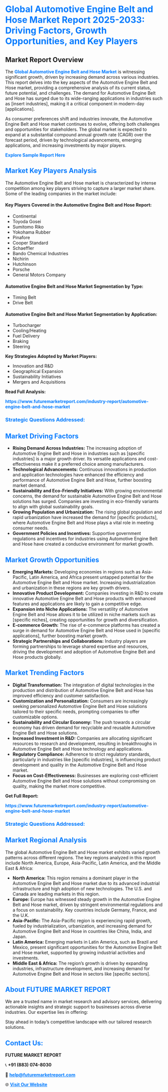 <h1 style="color: #007BFF;">Global Automotive Engine Belt and Hose Market Report 2025-2033: Driving Factors, Growth Opportunities, and Key Players</h1>

<section id="overview">
<h2>Market Report Overview</h2>
<p>The <a href="https://www.futuremarketreport.com/industry-report/automotive-engine-belt-and-hose-market" style="color: #007BFF; text-decoration: none;"><strong>Global Automotive Engine Belt and Hose Market</strong></a> is witnessing significant growth, driven by increasing demand across various industries. This report delves into the key aspects of the Automotive Engine Belt and Hose market, providing a comprehensive analysis of its current status, future potential, and challenges. The demand for Automotive Engine Belt and Hose has surged due to its wide-ranging applications in industries such as [insert industries], making it a critical component in modern-day [applications].</p>
<p>As consumer preferences shift and industries innovate, the Automotive Engine Belt and Hose market continues to evolve, offering both challenges and opportunities for stakeholders. The global market is expected to expand at a substantial compound annual growth rate (CAGR) over the forecast period, driven by technological advancements, emerging applications, and increasing investments by major players.</p>
</section>

<section id="overview">
<p><a href="https://www.futuremarketreport.com/request-sample/reportId=107140" style="color: #007BFF; text-decoration: none;"><strong>Explore Sample Report Here</strong></a></p>
</section>

<section id="key-players">
<h2 style="color: #007BFF;">Market Key Players Analysis</h2>
<p>The Automotive Engine Belt and Hose market is characterized by intense competition among key players striving to capture a larger market share. Some of the leading companies in the market include:</p>
<h4>Key Players Covered in the Automotive Engine Belt and Hose Report:</h4>
<ul><li>Continental</li><li>Toyoda Gosei</li><li>Sumitomo Riko</li><li>Yokohama Rubber</li><li>Pinafore</li><li>Cooper Standard</li><li>Schaeffler</li><li>Bando Chemical Industries</li><li>Nichirin</li><li>Hutchinson</li><li>Porsche</li><li>General Motors Company</li></ul>
<h4>Automotive Engine Belt and Hose Market Segmentation by Type:</h4>
<ul><li>Timing Belt</li><li>Drive Belt</li></ul>

<h4>Automotive Engine Belt and Hose Market Segmentation by Application:</h4>
<ul><li>Turbocharger</li><li>Cooling/Heating</li><li>Fuel Delivery</li><li>Braking</li><li>Steering</li></ul>
<p><strong>Key Strategies Adopted by Market Players:</strong></p>
<ul>
<li>Innovation and R&D</li>
<li>Geographical Expansion</li>
<li>Sustainability Initiatives</li>
<li>Mergers and Acquisitions</li>
</ul>
</section>

<section>
<p><strong>Read Full Analysis: </strong></p><a href="https://www.futuremarketreport.com/industry-report/automotive-engine-belt-and-hose-market" style="color: #007BFF; text-decoration: none;"><strong>https://www.futuremarketreport.com/industry-report/automotive-engine-belt-and-hose-market</strong></a>
<h3 style="color: #007BFF;">Strategic Questions Addressed:</h3>
</section>

<section id="driving-factors">
<h2 style="color: #007BFF;">Market Driving Factors</h2>
<ul>
<li><strong>Rising Demand Across Industries:</strong> The increasing adoption of Automotive Engine Belt and Hose in industries such as [specific industries] is a major growth driver. Its versatile applications and cost-effectiveness make it a preferred choice among manufacturers.</li>
<li><strong>Technological Advancements:</strong> Continuous innovations in production and application technologies have enhanced the efficiency and performance of Automotive Engine Belt and Hose, further boosting market demand.</li>
<li><strong>Sustainability and Eco-Friendly Initiatives:</strong> With growing environmental concerns, the demand for sustainable Automotive Engine Belt and Hose solutions has surged. Companies are investing in eco-friendly variants to align with global sustainability goals.</li>
<li><strong>Growing Population and Urbanization:</strong> The rising global population and rapid urbanization have increased the demand for [specific products], where Automotive Engine Belt and Hose plays a vital role in meeting consumer needs.</li>
<li><strong>Government Policies and Incentives:</strong> Supportive government regulations and incentives for industries using Automotive Engine Belt and Hose have created a conducive environment for market growth.</li>
</ul>
</section>

<section id="growth-opportunities">
<h2 style="color: #007BFF;">Market Growth Opportunities</h2>
<ul>
<li><strong>Emerging Markets:</strong> Developing economies in regions such as Asia-Pacific, Latin America, and Africa present untapped potential for the Automotive Engine Belt and Hose market. Increasing industrialization and urbanization in these regions are key growth drivers.</li>
<li><strong>Innovative Product Development:</strong> Companies investing in R&D to create innovative Automotive Engine Belt and Hose products with enhanced features and applications are likely to gain a competitive edge.</li>
<li><strong>Expansion into Niche Applications:</strong> The versatility of Automotive Engine Belt and Hose allows it to be utilized in niche markets such as [specific niches], creating opportunities for growth and diversification.</li>
<li><strong>E-commerce Growth:</strong> The rise of e-commerce platforms has created a surge in demand for Automotive Engine Belt and Hose used in [specific applications], further boosting market growth.</li>
<li><strong>Strategic Partnerships and Collaborations:</strong> Industry players are forming partnerships to leverage shared expertise and resources, driving the development and adoption of Automotive Engine Belt and Hose products globally.</li>
</ul>
</section>

<section id="trending-factors">
<h2 style="color: #007BFF;">Market Trending Factors</h2>
<ul>
<li><strong>Digital Transformation:</strong> The integration of digital technologies in the production and distribution of Automotive Engine Belt and Hose has improved efficiency and customer satisfaction.</li>
<li><strong>Customization and Personalization:</strong> Consumers are increasingly seeking personalized Automotive Engine Belt and Hose solutions tailored to their specific needs, prompting companies to offer customizable options.</li>
<li><strong>Sustainability and Circular Economy:</strong> The push towards a circular economy has driven demand for recyclable and reusable Automotive Engine Belt and Hose solutions.</li>
<li><strong>Increased Investment in R&D:</strong> Companies are allocating significant resources to research and development, resulting in breakthroughs in Automotive Engine Belt and Hose technology and applications.</li>
<li><strong>Regulatory Compliance:</strong> Adherence to strict regulatory standards, particularly in industries like [specific industries], is influencing product development and quality in the Automotive Engine Belt and Hose market.</li>
<li><strong>Focus on Cost-Effectiveness:</strong> Businesses are exploring cost-efficient Automotive Engine Belt and Hose solutions without compromising on quality, making the market more competitive.</li>
</ul>
</section>

<section>
<p><strong>Get Full Report: </strong></p><a href="https://www.futuremarketreport.com/industry-report/automotive-engine-belt-and-hose-market" style="color: #007BFF; text-decoration: none;"><strong>https://www.futuremarketreport.com/industry-report/automotive-engine-belt-and-hose-market</strong></a>
<h3 style="color: #007BFF;">Strategic Questions Addressed:</h3>
</section>


<section id="regional-analysis">
<h2 style="color: #007BFF;">Market Regional Analysis</h2>
<p>The global Automotive Engine Belt and Hose market exhibits varied growth patterns across different regions. The key regions analyzed in this report include North America, Europe, Asia-Pacific, Latin America, and the Middle East & Africa:</p>
<ul>
<li><strong>North America:</strong> This region remains a dominant player in the Automotive Engine Belt and Hose market due to its advanced industrial infrastructure and high adoption of new technologies. The U.S. and Canada are leading markets in this region.</li>
<li><strong>Europe:</strong> Europe has witnessed steady growth in the Automotive Engine Belt and Hose market, driven by stringent environmental regulations and a focus on sustainability. Key countries include Germany, France, and the U.K.</li>
<li><strong>Asia-Pacific:</strong> The Asia-Pacific region is experiencing rapid growth, fueled by industrialization, urbanization, and increasing demand for Automotive Engine Belt and Hose in countries like China, India, and Japan.</li>
<li><strong>Latin America:</strong> Emerging markets in Latin America, such as Brazil and Mexico, present significant opportunities for the Automotive Engine Belt and Hose market, supported by growing industrial activities and investments.</li>
<li><strong>Middle East & Africa:</strong> The region’s growth is driven by expanding industries, infrastructure development, and increasing demand for Automotive Engine Belt and Hose in sectors like [specific sectors].</li>
</ul>
</section>

<footer>
<h2 style="color: #007BFF;">About FUTURE MARKET REPORT</h2>
<p>We are a trusted name in market research and advisory services, delivering actionable insights and strategic support to businesses across diverse industries. Our expertise lies in offering:</p>

<p>Stay ahead in today’s competitive landscape with our tailored research solutions.</p>

<h2 style="color: #007BFF;">Contact Us:</h2>
<p><strong>FUTURE MARKET REPORT</strong></p>
<p>📞 <strong>+91 (883) 074-8030</strong></p>
<p>📧 <strong><a href="mailto:help@futuremarketreport.com" style="color: #007BFF;">help@futuremarketreport.com</a></strong></p>
<p>🌐 <strong><a href="https://www.futuremarketreport.com/" style="color: #007BFF;">Visit Our Website</a></strong></p>
</footer>